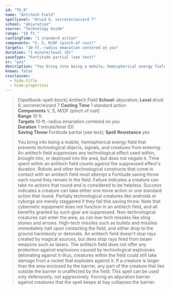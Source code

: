 ```yaml
---
id: "TG_0"
name: "Antitech Field"
spellLevel: "druid 6, sorcerer/wizard 7"
school: "abjuration"
source: "Technology Guide"
range: "10 ft."
castingTime: "1 standard action"
components: "V, S, M/DF (pinch of rust)"
targets: "10-ft.-radius emanation centered on you"
duration: "1 minute/level (D)"
saveType: "Fortitude partial (see text)"
sr: "yes"
description: "You bring into being a mobile, hemispherical energy field that prevents technological objects, signals, and creatures from entering. An antitech field suppresses any technological effect used within, brought into, or deployed into the area, but does not negate it. Time spent within an antitech field counts against the suppressed effect's duration. Robots and other technological constructs that come in contact with an antitech field must attempt a Fortitude saving throw each round they remain in the field. Failure indicates a creature can take no actions that round and is considered to be helpless. Success indicates a creature can take either one move action or one standard action that round. Partially technological creatures like androids or cyborgs are merely staggered if they fail this saving throw. Note that cybernetic equipment does not function in an antitech field, and all benefits granted by such gear are suppressed. Non-technological creatures can enter the area, as can low-tech missiles like sling stones and arrows. High-tech missiles such as bullets and missiles immediately halt upon contacting the field, and either drop to the ground harmlessly or detonate. An antitech field doesn't stop rays created by magical sources, but does stop rays fired from beam weapons such as lasers. The antitech field does not offer any protection against explosions caused by technological explosives detonating against it-thus, creatures within the field could still take damage from a rocket that explodes against it. If a creature is larger than the area enclosed by the barrier, any part of the creature that lies outside the barrier is unaffected by the field. This spell can be used only defensively, not aggressively. Forcing an abjuration barrier against creatures that the spell keeps at bay collapses the barrier."
known: false
cssclasses:
  - hide-title
  - hide-properties
---
```


> [!spellbook-spell-block] Antitech Field
> **School:** abjuration; **Level** druid 6, sorcerer/wizard 7
> **Casting Time** 1 standard action  
> **Components** V, S, M/DF (pinch of rust)  
> **Range** 10 ft.  
> **Targets** 10-ft.-radius emanation centered on you  
> **Duration** 1 minute/level (D)  
> **Saving Throw** Fortitude partial (see text); **Spell Resistance** yes
> 
> You bring into being a mobile, hemispherical energy field that prevents technological objects, signals, and creatures from entering. An antitech field suppresses any technological effect used within, brought into, or deployed into the area, but does not negate it. Time spent within an antitech field counts against the suppressed effect's duration. Robots and other technological constructs that come in contact with an antitech field must attempt a Fortitude saving throw each round they remain in the field. Failure indicates a creature can take no actions that round and is considered to be helpless. Success indicates a creature can take either one move action or one standard action that round. Partially technological creatures like androids or cyborgs are merely staggered if they fail this saving throw. Note that cybernetic equipment does not function in an antitech field, and all benefits granted by such gear are suppressed. Non-technological creatures can enter the area, as can low-tech missiles like sling stones and arrows. High-tech missiles such as bullets and missiles immediately halt upon contacting the field, and either drop to the ground harmlessly or detonate. An antitech field doesn't stop rays created by magical sources, but does stop rays fired from beam weapons such as lasers. The antitech field does not offer any protection against explosions caused by technological explosives detonating against it-thus, creatures within the field could still take damage from a rocket that explodes against it. If a creature is larger than the area enclosed by the barrier, any part of the creature that lies outside the barrier is unaffected by the field. This spell can be used only defensively, not aggressively. Forcing an abjuration barrier against creatures that the spell keeps at bay collapses the barrier.